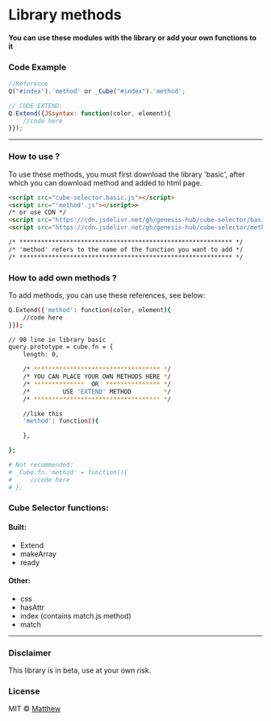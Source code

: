 <!-- ![Screenshot]()  -->
# Library methods
#### You can use these modules with the library or add your own functions to it

### Code Example
```javascript
//Reference
Q("#index").'method' or _Cube("#index").'method';

// CODE EXTEND:
Q.Extend({JSsyntax: function(color, element){
    //code here
}});
```
***
### How to use ?
To use these methods, you must first download the library 'basic', after which you can download method and added to html page.
```HTML 
<script src="cube-selector.basic.js"></script>
<script src="'method'.js"></script>>
/* or use CDN */
<script src="https://cdn.jsdelivr.net/gh/genesis-hub/cube-selector/basic/cube-selector.basic.js"></script>
<script src="https://cdn.jsdelivr.net/gh/genesis-hub/cube-selector/methods/'method'.js"></script>

/* *********************************************************** */
/* 'method' refers to the name of the function you want to add */
/* *********************************************************** */
```

### How to add own methods ?
To add methods, you can use these references, see below:
```bash
Q.Extend({'method': function(color, element){
    //code here
}});

// 90 line in library basic 
query.prototype = cube.fn = {
    length: 0,

    /* *********************************** */
    /* YOU CAN PLACE YOUR OWN METHODS HERE */
    /* **************  OR  *************** */
    /*         USE 'EXTEND' METHOD         */
    /* *********************************** */

    //like this 
    'method': function(){

    },

};

# Not recommended:
# _Cube.fn.'method' = function(){
#     //code here
# };
```
### Cube Selector functions:

#### Built:
* Extend
* makeArray
* ready
#### Other:
* css
* hasAttr
* index (contains match.js method)
* match

***
### Disclaimer
This library is in beta, use at your own risk.

### License
MIT © [Matthew]()
